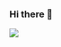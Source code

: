 ### Hi there 👋

<img src="https://capsule-render.vercel.app/api?type=transparent&color=auto&height=200&section=header&text=Hello%20World!&fontSize=90" />

<!--
**soyoungxxx/soyoungxxx** is a ✨ _special_ ✨ repository because its `README.md` (this file) appears on your GitHub profile.

Here are some ideas to get you started:

- 🔭 I’m currently working on ...
- 🌱 I’m currently learning ...
- 👯 I’m looking to collaborate on ...
- 🤔 I’m looking for help with ...
- 💬 Ask me about ...
- 📫 How to reach me: ...
- 😄 Pronouns: ...
- ⚡ Fun fact: ...
-->
